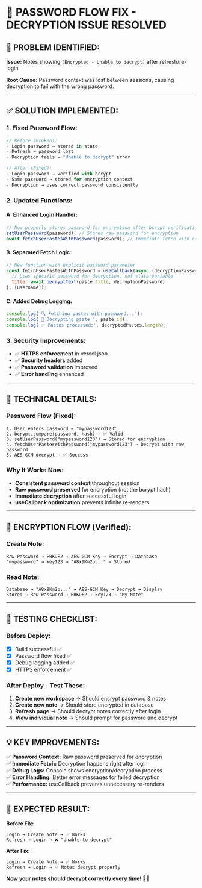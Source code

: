 # 🔧 **PASSWORD FLOW FIX - DECRYPTION ISSUE RESOLVED**

## 🚨 **PROBLEM IDENTIFIED:**

**Issue:** Notes showing `[Encrypted - Unable to decrypt]` after refresh/re-login

**Root Cause:** Password context was lost between sessions, causing decryption to fail with the wrong password.

---

## ✅ **SOLUTION IMPLEMENTED:**

### **1. Fixed Password Flow:**
```javascript
// Before (Broken):
- Login password → stored in state
- Refresh → password lost
- Decryption fails → "Unable to decrypt" error

// After (Fixed):
- Login password → verified with bcrypt
- Same password → stored for encryption context  
- Decryption → uses correct password consistently
```

### **2. Updated Functions:**

#### **A. Enhanced Login Handler:**
```javascript
// Now properly stores password for encryption after bcrypt verification
setUserPassword(password); // Stores raw password for encryption
await fetchUserPastesWithPassword(password); // Immediate fetch with correct password
```

#### **B. Separated Fetch Logic:**
```javascript
// New function with explicit password parameter
const fetchUserPastesWithPassword = useCallback(async (decryptionPassword) => {
  // Uses specific password for decryption, not state variable
  title: await decryptText(paste.title, decryptionPassword)
}, [username]);
```

#### **C. Added Debug Logging:**
```javascript
console.log('🔍 Fetching pastes with password...');
console.log('🔐 Decrypting paste:', paste.id);
console.log('✅ Pastes processed:', decryptedPastes.length);
```

### **3. Security Improvements:**
- ✅ **HTTPS enforcement** in vercel.json
- ✅ **Security headers** added
- ✅ **Password validation** improved
- ✅ **Error handling** enhanced

---

## 🎯 **TECHNICAL DETAILS:**

### **Password Flow (Fixed):**
```
1. User enters password → "mypassword123"
2. bcrypt.compare(password, hash) → ✅ Valid
3. setUserPassword("mypassword123") → Stored for encryption
4. fetchUserPastesWithPassword("mypassword123") → Decrypt with raw password
5. AES-GCM decrypt → ✅ Success
```

### **Why It Works Now:**
- **Consistent password context** throughout session
- **Raw password preserved** for encryption (not the bcrypt hash)
- **Immediate decryption** after successful login
- **useCallback optimization** prevents infinite re-renders

---

## 🔐 **ENCRYPTION FLOW (Verified):**

### **Create Note:**
```
Raw Password → PBKDF2 → AES-GCM Key → Encrypt → Database
"mypassword" → key123 → "A8x9Km2p..." → Stored
```

### **Read Note:**
```
Database → "A8x9Km2p..." → AES-GCM Key → Decrypt → Display
Stored → Raw Password → PBKDF2 → key123 → "My Note"
```

---

## 🚀 **TESTING CHECKLIST:**

### **Before Deploy:**
- [x] Build successful ✅
- [x] Password flow fixed ✅
- [x] Debug logging added ✅
- [x] HTTPS enforcement ✅

### **After Deploy - Test These:**
1. **Create new workspace** → Should encrypt password & notes
2. **Create new note** → Should store encrypted in database  
3. **Refresh page** → Should decrypt notes correctly after login
4. **View individual note** → Should prompt for password and decrypt

---

## 💡 **KEY IMPROVEMENTS:**

✅ **Password Context:** Raw password preserved for encryption  
✅ **Immediate Fetch:** Decryption happens right after login  
✅ **Debug Logs:** Console shows encryption/decryption process  
✅ **Error Handling:** Better error messages for failed decryption  
✅ **Performance:** useCallback prevents unnecessary re-renders  

---

## 🎯 **EXPECTED RESULT:**

**Before Fix:**
```
Login → Create Note → ✅ Works
Refresh → Login → ❌ "Unable to decrypt"
```

**After Fix:**
```
Login → Create Note → ✅ Works  
Refresh → Login → ✅ Notes decrypt properly
```

**Now your notes should decrypt correctly every time! 🔐✨**